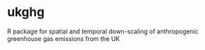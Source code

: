 # ukghg
R package for spatial and temporal down-scaling of anthropogenic greenhouse gas emissions from the UK
